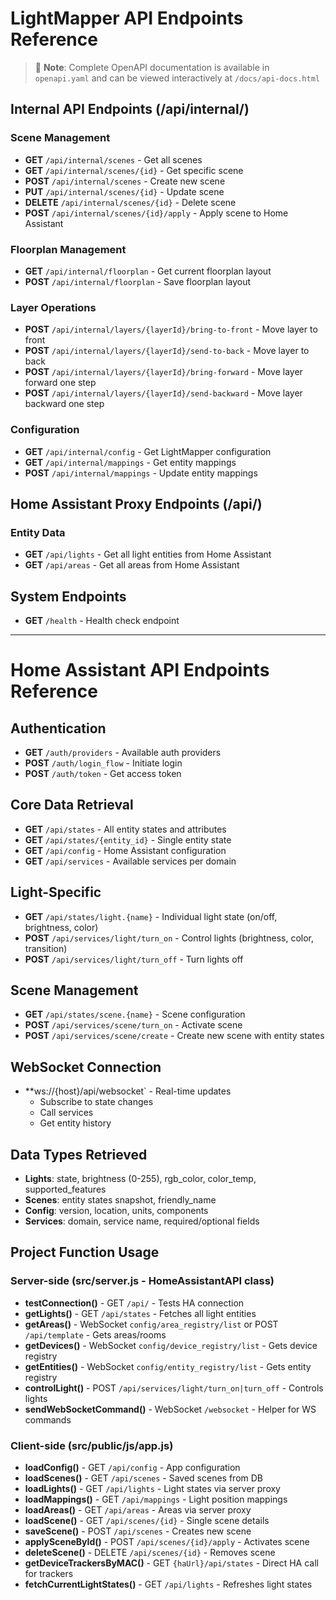 # LightMapper API Endpoints Reference

> 📖 **Note**: Complete OpenAPI documentation is available in `openapi.yaml` and can be viewed interactively at `/docs/api-docs.html`

## Internal API Endpoints (/api/internal/)

### Scene Management
- **GET** `/api/internal/scenes` - Get all scenes
- **GET** `/api/internal/scenes/{id}` - Get specific scene
- **POST** `/api/internal/scenes` - Create new scene
- **PUT** `/api/internal/scenes/{id}` - Update scene
- **DELETE** `/api/internal/scenes/{id}` - Delete scene
- **POST** `/api/internal/scenes/{id}/apply` - Apply scene to Home Assistant

### Floorplan Management
- **GET** `/api/internal/floorplan` - Get current floorplan layout
- **POST** `/api/internal/floorplan` - Save floorplan layout

### Layer Operations
- **POST** `/api/internal/layers/{layerId}/bring-to-front` - Move layer to front
- **POST** `/api/internal/layers/{layerId}/send-to-back` - Move layer to back
- **POST** `/api/internal/layers/{layerId}/bring-forward` - Move layer forward one step
- **POST** `/api/internal/layers/{layerId}/send-backward` - Move layer backward one step

### Configuration
- **GET** `/api/internal/config` - Get LightMapper configuration
- **GET** `/api/internal/mappings` - Get entity mappings
- **POST** `/api/internal/mappings` - Update entity mappings

## Home Assistant Proxy Endpoints (/api/)

### Entity Data
- **GET** `/api/lights` - Get all light entities from Home Assistant
- **GET** `/api/areas` - Get all areas from Home Assistant

## System Endpoints
- **GET** `/health` - Health check endpoint

---

# Home Assistant API Endpoints Reference

## Authentication
- **GET** `/auth/providers` - Available auth providers
- **POST** `/auth/login_flow` - Initiate login
- **POST** `/auth/token` - Get access token

## Core Data Retrieval
- **GET** `/api/states` - All entity states and attributes
- **GET** `/api/states/{entity_id}` - Single entity state
- **GET** `/api/config` - Home Assistant configuration
- **GET** `/api/services` - Available services per domain

## Light-Specific
- **GET** `/api/states/light.{name}` - Individual light state (on/off, brightness, color)
- **POST** `/api/services/light/turn_on` - Control lights (brightness, color, transition)
- **POST** `/api/services/light/turn_off` - Turn lights off

## Scene Management
- **GET** `/api/states/scene.{name}` - Scene configuration
- **POST** `/api/services/scene/turn_on` - Activate scene
- **POST** `/api/services/scene/create` - Create new scene with entity states

## WebSocket Connection
- **ws://{host}/api/websocket` - Real-time updates
  - Subscribe to state changes
  - Call services
  - Get entity history

## Data Types Retrieved
- **Lights**: state, brightness (0-255), rgb_color, color_temp, supported_features
- **Scenes**: entity states snapshot, friendly_name
- **Config**: version, location, units, components
- **Services**: domain, service name, required/optional fields

## Project Function Usage

### Server-side (src/server.js - HomeAssistantAPI class)
- **testConnection()** - GET `/api/` - Tests HA connection
- **getLights()** - GET `/api/states` - Fetches all light entities
- **getAreas()** - WebSocket `config/area_registry/list` or POST `/api/template` - Gets areas/rooms
- **getDevices()** - WebSocket `config/device_registry/list` - Gets device registry
- **getEntities()** - WebSocket `config/entity_registry/list` - Gets entity registry
- **controlLight()** - POST `/api/services/light/turn_on|turn_off` - Controls lights
- **sendWebSocketCommand()** - WebSocket `/websocket` - Helper for WS commands

### Client-side (src/public/js/app.js)
- **loadConfig()** - GET `/api/config` - App configuration
- **loadScenes()** - GET `/api/scenes` - Saved scenes from DB
- **loadLights()** - GET `/api/lights` - Light states via server proxy
- **loadMappings()** - GET `/api/mappings` - Light position mappings
- **loadAreas()** - GET `/api/areas` - Areas via server proxy
- **loadScene()** - GET `/api/scenes/{id}` - Single scene details
- **saveScene()** - POST `/api/scenes` - Creates new scene
- **applySceneById()** - POST `/api/scenes/{id}/apply` - Activates scene
- **deleteScene()** - DELETE `/api/scenes/{id}` - Removes scene
- **getDeviceTrackersByMAC()** - GET `{haUrl}/api/states` - Direct HA call for trackers
- **fetchCurrentLightStates()** - GET `/api/lights` - Refreshes light states